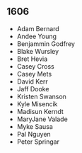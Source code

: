 ## 1606

- Adam Bernard
- Andee Young
- Benjammin Godfrey
- Blake Wursley
- Bret Hevia
- Casey Cross
- Casey Mets
- David Kerr
- Jaff Dooke
- Kristen Swanson
- Kyle Misencik
- Madisun Kerndt
- MaryJane Valade
- Myke Sausa
- Pal Nguyen
- Peter Springar
